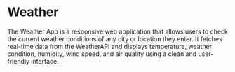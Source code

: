 # Weather
The Weather App is a responsive web application that allows users to check the current weather conditions of any city or location they enter. It fetches real-time data from the WeatherAPI and displays temperature, weather condition, humidity, wind speed, and air quality using a clean and user-friendly interface.

